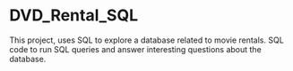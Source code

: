 # DVD_Rental_SQL
This project, uses SQL to explore a database related to movie rentals. SQL code to run SQL queries and answer interesting questions about the database.



